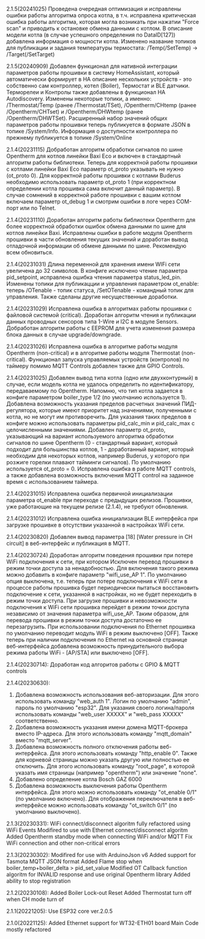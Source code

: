2.1.5(20241025)
Проведена очередная оптимизация и исправлены ошибки работы алгоритма опроса котла, в т.ч. исправлена критическая ошибка работы алгоритма, которая могла возникать при нажатии "Force scan" и приводить к остановке обмена данными с котлом.
В описание модели котла (в случае успешного определения по DataID[127]) добавлена информация о мощности котла.
Изменено название топиков для публикации и задания температуры термостата: /Temp(/SetTemp) -> /Target(/SetTarget)


2.1.5(20240909)
Добавлен функционал для нативной интеграции параметров работы прошивки в систему HomeAssistant, который автоматически формирует  в HA описание нескольких устройств - это собственно сам контроллер, котел (Boiler), Термостат и BLE датчики. Терморелеи и Контролы также добавлены в функционал HA Autodiscovery.
Изменены некоторые топики, а именно: /Thermostat/Temp (ранее /Thermostat/TSet), /Opentherm/CHtemp (ранее /Opentherm/CHTset) и /Opentherm/DHWtemp (ранее /Opentherm/DHWTSet).
Расширенный набор значений общих параметров работы прошивки теперь публикуется в формате JSON в топике /System/Info. Информация о доступности контроллера по прежнему публикуется в топике /System/Online

2.1.4(20231115)
Добработан алгоритм обработки сигналов по шине Opentherm для котлов линейки Baxi Eco и включен в стандартный алгоритм работы библиотеки. Теперь для корректной работы прошивки с котлами линейки Baxi Eco параметр ot_proto указывать не нужно (ot_proto 0). Для корректной работы прошивки с котлами Buderus необходимо использовать параметр ot_proto 1 (при корректном определении котла прошивка сама включит данный параметр). В случае сомнений в корректной работе прошивки с вашим котлом включаем параметр ot_debug 1 и смотрим ошибки в логе через COM-порт или по Telnet.

2.1.4(20231110)
Доработан алгоритм работы библиотеки Opentherm для более корректной обработки ошибок обмена данными по шине для котлов линейки Baxi. Исправлены ошибки в работе модуля Opentherm прошивки в части обновления текущих значений и доработан вывод отладочной информации об обмене данными по шине. Рекомендую всем обновиться.

2.1.4(20231031)
Длина переменной для хранения имени WIFi сети увеличена до 32 символов.
В конфиге исключено чтение параметра pid_setpoint, исправлена ошибка чтения параметра status_led_pin.
Изменены топики для публикацции и управления параметром ot_enable: теперь /OTenable - топик статуса, /SetOTenable - командный топик для управления. Также сделаны другие несущественные доработки.

2.1.4(20231029)
Исправлена ошибка в алгоритмах работы прошивки с файловой системой (critical).
Доработан алгоритм чтения и публикации данных проводных сенсоров типа 1-Wire и I2C в модуле Sensors. 
Добработан алгоритм работы с EEPROM для учета изменения размера блока данных в случае upgrade/downgrade.

2.1.4(20231026)
Исправлена ошибка в алгоритме работы модуля Opentherm (non-critical) и в алгоритме работы модуля Thermostat (non-critical). 
Функционал запуска управляемых устройств (контролов) по таймеру помимо MQTT Controls добавлен также для GPIO Controls.

2.1.4(20231025)
Добавлен вывод типа котла (одно или двухконтурный) в случае, если модель котла не удалось определить по идентификатору, передаваемому по Opentherm. Напомню, что тип котла задается в конфиге параметром boiler_type 1/2 (по умолчанию используется 1).
Добавлена возможность указания пределов расчетных значений ПИД-регулятора, которые имеют приоритет над значениями, полученными с котла, но не могут им противоречить. Для указания таких пределов в конфиге можно использовать параметры pid_calc_min и pid_calc_max с целочисленными значениями.
Добавлен параметр ot_proto, указывающий на вариант используемого алгоритма обработки сигналов по шине Opentherm (0 - 
стандартный вариант, который подходит для большинства котлов, 1 - доработанный вариант, который необходим для некоторых котлов, например Buderus, у которого при розжиге горелки плавают тайминги сигналов). По умолчанию используется ot_proto = 0.
Исправлена ошибка в работе MQTT controls, а также добавлена возможность включения MQTT control на заданное время с использованием таймера.

2.1.4(20231015)
Исправлена ошибка первичной инициализации параметра ot_enable при переходе с предыдущих релизов. Прошивки, уже работающие на текущем релизе (2.1.4), не требуют обновления.

2.1.4(20231012)
Исправлена ошибка инициализации BLE интерфейса при загрузке прошивке в отсутствии указанной в настройках WiFi сети. 

2.1.4(20230820)
Добавлен вывод параметра [18] [Water pressure in CH circuit] в веб-интерфейс и публикация в MQTT.

2.1.4(20230724)
Доработан алгоритм поведения прошивки при потере WiFi подключения к сети, при котором Исключен перевод прошивки в режим точки доступа за ненадобностью. Для включения такого режима можно добавить в конфиге параметр "wifi_use_AP 1". По умолчанию опция выключена, т.е. теперь при потере подключения к WiFi сети в процессе работы прошивка будет периодически пытаться восстановить подключение к сети, указанной в настройках, но не будет переходить в режим точки доступа. При загрузке прошивки и невозможности подключения к WiFi сети прошивка перейдет в режим точки доступа независимо от значения параметра wifi_use_AP. Таким образом, для перевода прошивки в режим точки доступа достаточно ее перезагрузить. При использовании подключения по Ethernet прошивка по умолчанию переводит модуль WiFi в режим выключено [OFF]. Также теперь при наличии подключения по Ethernet на основной странице веб-интерфейса добавлена возможность принудительного выбора режима работы WiFi - [AP/STA] или выключено [OFF].

2.1.4(20230714):
Доработан код алгоритов работы с GPIO & MQTT controls

2.1.4(20230630):
1. Добавлена возможность использования веб-авторизации.
Для этого использовать команду "web_auth 1". Логин по умолчанию "admin", пароль по умолчанию "esp32".
Для указания своего логина/пароля использовать команды "web_user XXXXX" и "web_pass XXXXX" соответственно.
2. Добавлена возможность указания имени домена MQTT-брокера вместо IP-адреса. Для этого использовать команду "mqtt_domain" вместо "mqtt_server".
3. Добавлена возможность полного отключения работы веб-интерфейса. Для этого использовать команду "http_enable 0".
Также для корневой страницы можно указать другую или полностью ее отключить. Для этого использовать команду "root_page", в которой указать имя страницы (например "opentherm") или значение "none".
4. Добавлено определение котла Bosch GAZ 6000
5. Добавлена возможность выключения работы Opentherm интерфейса. Для этого можно использовать команду "ot_enable 0/1" (по умолчанию включено). Для отображения переключателя в веб-интерфейсе можно использовать команду "ot_switch 0/1" (по умолчанию выключено).

2.1.3(20230331):
WiFi connect/disconnect algoritm fully refactored using WiFi Events
Modifired to use with Ethernet connect/disconnect algoritm
Added Opentherm standby mode when connecting WiFi and/or MQTT
Fix WiFi connection and other non-critical errors

2.1.3(20230302):
Modifired for use with ArduinoJson v6
Added support for Tasmota MQTT JSON format
Added Flame stop when boiler_temp+boiler_delta > pid_set_value
Modified OT Callback function algoritm for INVALID response and use original Opentherm library
Added ability to stop registration

2.1.2(20230108):
Added Boiler Lock-out Reset
Added Thermostat turn off when CH mode turn of

2.1.1(20221205):
Use ESP32 core ver.2.0.5

2.1.0(20221125):
Added Ethernet support for WT32-ETH01 board
Main Code mostly refactored
